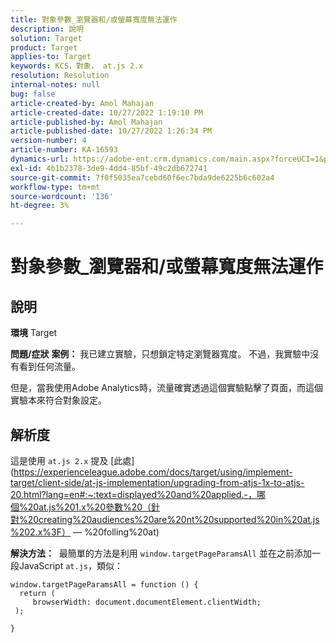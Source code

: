 ```yaml
---
title: 對象參數_瀏覽器和/或螢幕寬度無法運作
description: 說明
solution: Target
product: Target
applies-to: Target
keywords: KCS，對象， at.js 2.x
resolution: Resolution
internal-notes: null
bug: false
article-created-by: Amol Mahajan
article-created-date: 10/27/2022 1:19:10 PM
article-published-by: Amol Mahajan
article-published-date: 10/27/2022 1:26:34 PM
version-number: 4
article-number: KA-16593
dynamics-url: https://adobe-ent.crm.dynamics.com/main.aspx?forceUCI=1&pagetype=entityrecord&etn=knowledgearticle&id=20c534f0-f955-ed11-bba2-6045bd006793
exl-id: 4b1b2378-3de9-4dd4-85bf-49c2db672741
source-git-commit: 7f0f5035ea7cebd60f6ec7bda9de6225b6c602a4
workflow-type: tm+mt
source-wordcount: '136'
ht-degree: 3%

---
```


# 對象參數_瀏覽器和/或螢幕寬度無法運作

## 說明

<b>環境</b>
Target


<b>問題/症狀</b>
<b>案例：</b> 我已建立實驗，只想鎖定特定瀏覽器寬度。 不過，我實驗中沒有看到任何流量。

但是，當我使用Adobe Analytics時，流量確實透過這個實驗點擊了頁面，而這個實驗本來符合對象設定。


## 解析度


這是使用 `at.js 2.x` 提及 [此處](https://experienceleague.adobe.com/docs/target/using/implement-target/client-side/at-js-implementation/upgrading-from-atjs-1x-to-atjs-20.html?lang=en#:~:text=displayed%20and%20applied.-，哪個%20at.js%201.x%20參數%20（針對%20creating%20audiences%20are%20nt%20supported%20in%20at.js%202.x%3F） — %20folling%20at)

<b>解決方法：</b> 
最簡單的方法是利用 `window.targetPageParamsAll` 並在之前添加一段JavaScript `at.js`，類似：




```
window.targetPageParamsAll = function () {
  return (
     browserWidth: document.documentElement.clientWidth;
 );
```


`}`
